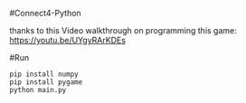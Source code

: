 #Connect4-Python

thanks to this Video walkthrough on programming this game: https://youtu.be/UYgyRArKDEs

#Run
```
pip install numpy
pip install pygame
python main.py

```
